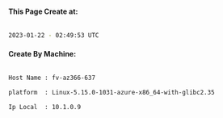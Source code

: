 
   
#### This Page Create at:

```bash

2023-01-22 - 02:49:53 UTC

```

#### Create By Machine:

```bash

Host Name : fv-az366-637

platform  : Linux-5.15.0-1031-azure-x86_64-with-glibc2.35

Ip Local  : 10.1.0.9

```

